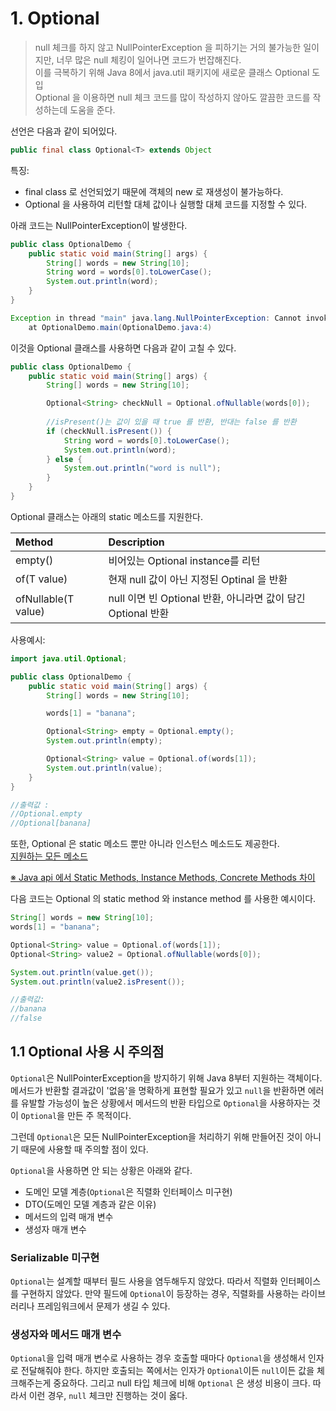 # 1. Optional


> null 체크를 하지 않고 NullPointerException 을 피하기는 거의 불가능한 일이지만, 너무 많은 null 체킹이 일어나면 코드가 번잡해진다.
> <br>이를 극복하기 위해 Java 8에서 java.util 패키지에 새로운 클래스 Optional 도입
> <br>Optional 을 이용하면 null 체크 코드를 많이 작성하지 않아도 깔끔한 코드를 작성하는데 도움을 준다.

선언은 다음과 같이 되어있다.

```java
public final class Optional<T> extends Object
```
특징:
- final class 로 선언되었기 때문에 객체의 new 로 재생성이 불가능하다.
- Optional 을 사용하여 리턴할 대체 값이나 실행할 대체 코드를 지정할 수 있다.

아래 코드는 NullPointerException이 발생한다.

```java
public class OptionalDemo {
    public static void main(String[] args) {
        String[] words = new String[10];
        String word = words[0].toLowerCase();
        System.out.println(word);
    }
}
```

```java
Exception in thread "main" java.lang.NullPointerException: Cannot invoke "String.toLowerCase()" because "words[0]" is null
	at OptionalDemo.main(OptionalDemo.java:4)
```

이것을 Optional 클래스를 사용하면 다음과 같이 고칠 수 있다.

```java
public class OptionalDemo {
    public static void main(String[] args) {
        String[] words = new String[10];

        Optional<String> checkNull = Optional.ofNullable(words[0]);
        
        //isPresent()는 값이 있을 때 true 를 반환, 반대는 false 를 반환
        if (checkNull.isPresent()) {
            String word = words[0].toLowerCase();
            System.out.println(word);
        } else {
            System.out.println("word is null");
        }
    }
}
```


Optional 클래스는 아래의 static 메소드를 지원한다.

| Method | Description                                   |
|:-------|:----------------------------------------------|
|empty()| 비어있는 Optional instance를 리턴                    |
|of(T value)| 현재 null 값이 아닌 지정된 Optinal 을 반환                |
|ofNullable(T value)| null 이면 빈 Optional 반환, 아니라면 값이 담긴 Optional 반환 |

사용예시:

```java
import java.util.Optional;

public class OptionalDemo {
    public static void main(String[] args) {
        String[] words = new String[10];

        words[1] = "banana";

        Optional<String> empty = Optional.empty();
        System.out.println(empty);

        Optional<String> value = Optional.of(words[1]);
        System.out.println(value);
    }
}

//출력값 : 
//Optional.empty
//Optional[banana]
```

또한, Optional 은 static 메소드 뿐만 아니라 인스턴스 메소드도 제공한다.<br>
[지원하는 모든 메소드](https://docs.oracle.com/javase/8/docs/api/java/util/Optional.html)

[※ Java api 에서 Static Methods, Instance Methods, Concrete Methods 차이](https://docs.oracle.com/javase/8/docs/api/java/util/Methods.html)

다음 코드는 Optional 의 static method 와 instance method 를 사용한 예시이다.
```java
String[] words = new String[10];
words[1] = "banana";

Optional<String> value = Optional.of(words[1]);
Optional<String> value2 = Optional.ofNullable(words[0]);

System.out.println(value.get());
System.out.println(value2.isPresent());

//출력값:
//banana
//false
```

## 1.1 Optional 사용 시 주의점

<code>Optional</code>은 NullPointerException을 방지하기 위해 Java 8부터 지원하는 객체이다.
메서드가 반환할 결과값이 '없음'을 명확하게 표현할 필요가 있고 <code>null</code>을 반환하면 에러를 유발할 가능성이 높은
상황에서 메서드의 반환 타입으로 <code>Optional</code>을 사용하자는 것이 <code>Optional</code>을 만든 주 목적이다.

그런데 <code>Optional</code>은 모든 NullPointerException을 처리하기 위해 만들어진 것이 아니기 때문에
사용할 때 주의할 점이 있다.

<code>Optional</code>을 사용하면 안 되는 상황은 아래와 같다.

- 도메인 모델 계층(<code>Optional</code>은 직렬화 인터페이스 미구현)
- DTO(도메인 모델 계층과 같은 이유)
- 메서드의 입력 매개 변수
- 생성자 매개 변수

### Serializable 미구현

<code>Optional</code>는 설계할 때부터 필드 사용을 염두해두지 않았다. 따라서 직렬화 인터페이스를 구현하지 않았다.
만약 필드에 <code>Optional</code>이 등장하는 경우, 직렬화를 사용하는 라이브러리나 프레임워크에서 문제가 생길 수 있다.

### 생성자와 메서드 매개 변수

<code>Optional</code>을 입력 매개 변수로 사용하는 경우 호출할 때마다 <code>Optional</code>을 생성해서
인자로 전달해줘야 한다. 하지만 호출되는 쪽에서는 인자가 <code>Optional</code>이든 <code>null</code>이든
값을 체크해주는게 중요하다. 그리고 null 타입 체크에 비해 <code>Optional</code> 은 생성 비용이 크다.
따라서 이런 경우, <code>null</code> 체크만 진행하는 것이 옳다.

